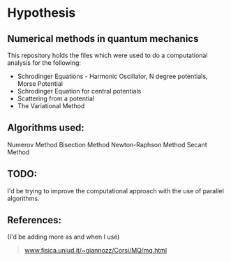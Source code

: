 Hypothesis
==========

Numerical methods in quantum mechanics
--------------------------------------

This repository holds the files which were used to do a computational analysis for the following:

- Schrodinger Equations - Harmonic Oscillator, N degree potentials, Morse Potential
- Schrodinger Equation for central potentials
- Scattering from a potential
- The Variational Method

Algorithms used:
----------------

Numerov Method
Bisection Method
Newton-Raphson Method
Secant Method

TODO:
-----

I'd be trying to improve the computational approach with the use of parallel algorithms.

References:
-----------
(I'd be adding more as and when I use)

> www.fisica.uniud.it/~giannozz/Corsi/MQ/mq.html
